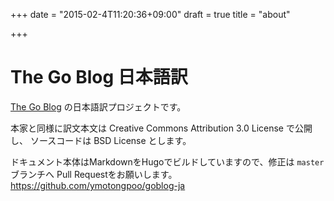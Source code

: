 +++
date = "2015-02-4T11:20:36+09:00"
draft = true
title = "about"

+++

# The Go Blog 日本語訳

[The Go Blog](https://blog.golang.org/) の日本語訳プロジェクトです。

本家と同様に訳文本文は Creative Commons Attribution 3.0 License で公開し、
ソースコードは BSD License とします。

ドキュメント本体はMarkdownをHugoでビルドしていますので、修正は `master` ブランチへ
Pull Requestをお願いします。
https://github.com/ymotongpoo/goblog-ja
